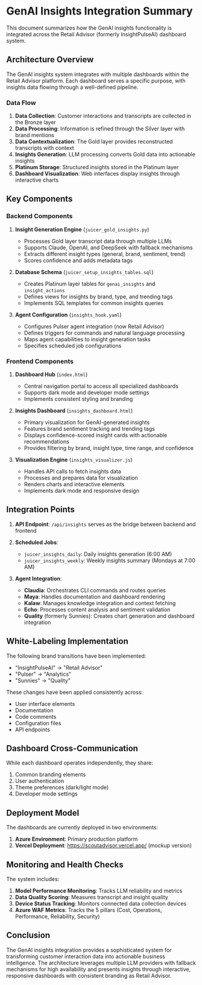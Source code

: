 # GenAI Insights Integration Summary

This document summarizes how the GenAI insights functionality is integrated across the Retail Advisor (formerly InsightPulseAI) dashboard system.

## Architecture Overview

The GenAI insights system integrates with multiple dashboards within the Retail Advisor platform. Each dashboard serves a specific purpose, with insights data flowing through a well-defined pipeline.

### Data Flow

1. **Data Collection**: Customer interactions and transcripts are collected in the Bronze layer
2. **Data Processing**: Information is refined through the Silver layer with brand mentions
3. **Data Contextualization**: The Gold layer provides reconstructed transcripts with context
4. **Insights Generation**: LLM processing converts Gold data into actionable insights
5. **Platinum Storage**: Structured insights stored in the Platinum layer
6. **Dashboard Visualization**: Web interfaces display insights through interactive charts

## Key Components

### Backend Components

1. **Insight Generation Engine** (`juicer_gold_insights.py`)
   - Processes Gold layer transcript data through multiple LLMs
   - Supports Claude, OpenAI, and DeepSeek with fallback mechanisms
   - Extracts different insight types (general, brand, sentiment, trend)
   - Scores confidence and adds metadata tags

2. **Database Schema** (`juicer_setup_insights_tables.sql`)
   - Creates Platinum layer tables for `genai_insights` and `insight_actions`
   - Defines views for insights by brand, type, and trending tags
   - Implements SQL templates for common insights queries

3. **Agent Configuration** (`insights_hook.yaml`)
   - Configures Pulser agent integration (now Retail Advisor)
   - Defines triggers for commands and natural language processing
   - Maps agent capabilities to insight generation tasks
   - Specifies scheduled job configurations

### Frontend Components

1. **Dashboard Hub** (`index.html`)
   - Central navigation portal to access all specialized dashboards
   - Supports dark mode and developer mode settings
   - Implements consistent styling and branding

2. **Insights Dashboard** (`insights_dashboard.html`)
   - Primary visualization for GenAI-generated insights
   - Features brand sentiment tracking and trending tags
   - Displays confidence-scored insight cards with actionable recommendations
   - Provides filtering by brand, insight type, time range, and confidence

3. **Visualization Engine** (`insights_visualizer.js`)
   - Handles API calls to fetch insights data
   - Processes and prepares data for visualization
   - Renders charts and interactive elements
   - Implements dark mode and responsive design

## Integration Points

1. **API Endpoint**: `/api/insights` serves as the bridge between backend and frontend

2. **Scheduled Jobs**:
   - `juicer_insights_daily`: Daily insights generation (6:00 AM)
   - `juicer_insights_weekly`: Weekly insights summary (Mondays at 7:00 AM)

3. **Agent Integration**:
   - **Claudia**: Orchestrates CLI commands and routes queries
   - **Maya**: Handles documentation and dashboard rendering
   - **Kalaw**: Manages knowledge integration and context fetching
   - **Echo**: Processes content analysis and sentiment validation
   - **Quality** (formerly Sunnies): Creates chart generation and dashboard integration

## White-Labeling Implementation

The following brand transitions have been implemented:
- "InsightPulseAI" → "Retail Advisor"
- "Pulser" → "Analytics"
- "Sunnies" → "Quality"

These changes have been applied consistently across:
- User interface elements
- Documentation
- Code comments
- Configuration files
- API endpoints

## Dashboard Cross-Communication

While each dashboard operates independently, they share:
1. Common branding elements
2. User authentication
3. Theme preferences (dark/light mode)
4. Developer mode settings

## Deployment Model

The dashboards are currently deployed in two environments:
1. **Azure Environment**: Primary production platform
2. **Vercel Deployment**: https://scoutadvisor.vercel.app/ (mockup version)

## Monitoring and Health Checks

The system includes:
1. **Model Performance Monitoring**: Tracks LLM reliability and metrics
2. **Data Quality Scoring**: Measures transcript and insight quality
3. **Device Status Tracking**: Monitors connected data collection devices
4. **Azure WAF Metrics**: Tracks the 5 pillars (Cost, Operations, Performance, Reliability, Security)

## Conclusion

The GenAI insights integration provides a sophisticated system for transforming customer interaction data into actionable business intelligence. The architecture leverages multiple LLM providers with fallback mechanisms for high availability and presents insights through interactive, responsive dashboards with consistent branding as Retail Advisor.